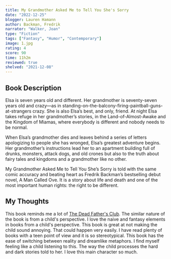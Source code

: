 ```yaml
---
title: My Grandmother Asked Me to Tell You She's Sorry
date: "2022-12-25"
blogger: Lauren Hamann
author: Backman, Fredrik
narrator: "Walker, Joan"
type: "Fiction"
tags: ["Fantasy", "Humor", "Contemporary"]
image: 1.jpg
rating: 4
score: 90
time: 11h2m
reviewed: true
shelved: "2021-12-08"
---
```


## Book Description

Elsa is seven years old and different. Her grandmother is seventy-seven years old and crazy—as in standing-on-the-balcony-firing-paintball-guns-at-strangers crazy. She is also Elsa’s best, and only, friend. At night Elsa takes refuge in her grandmother’s stories, in the Land-of-Almost-Awake and the Kingdom of Miamas, where everybody is different and nobody needs to be normal.

When Elsa’s grandmother dies and leaves behind a series of letters apologizing to people she has wronged, Elsa’s greatest adventure begins. Her grandmother’s instructions lead her to an apartment building full of drunks, monsters, attack dogs, and old crones but also to the truth about fairy tales and kingdoms and a grandmother like no other.

My Grandmother Asked Me to Tell You She’s Sorry is told with the same comic accuracy and beating heart as Fredrik Backman’s bestselling debut novel, A Man Called Ove. It is a story about life and death and one of the most important human rights: the right to be different.

## My Thoughts

This book reminds me a lot of [The Dead Father's Club](/reviews//The%20Dead%20Fathers%20Club/). The similar nature of the book is from a child's perspective. I love the naive and fantasy elements in books from a child's perspective.
This book is great at not making the child sound annoying. That could happen very easily. I have read plenty of books with a teen point of view and it is so stereotypical.
This book has the ease of switching between reality and dreamlike metaphors. I find myself feeling like a child listening to this. The way the child processes the hard and dark stories told to her. I love this main character so much.
